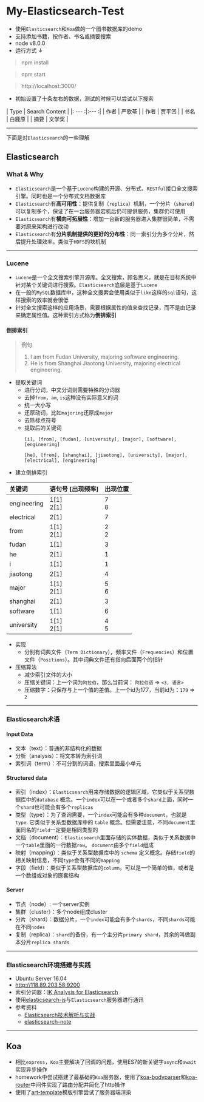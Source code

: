 # My-Elasticsearch-Test
- 使用`Elasticsearch`和`Koa`做的一个图书数据库的demo
- 支持添加书籍，按作者、书名或摘要搜索
- node v8.0.0
- 运行方式 ↓
> npm install

> npm start

> http://localhost:3000/

- 初始设置了十条左右的数据，测试的时候可以尝试以下搜索

| Type | Search Content |
|: --- :|:--- :| 
| 作者 | 严歌苓 |
| 作者 | 贾平凹 |
| 书名 | 白鹿原 |
| 摘要 | 文学奖 |

---
下面是对`Elasticsearch`的一些理解

## Elasticsearch

### What & Why
- `Elasticsearch`是一个基于`Lucene`构建的开源、分布式、`RESTful`接口全文搜索引擎。同时也是一个分布式文档数据库
- `Elasticsearch`有**高可用性**：提供复制（`replica`）机制，一个分片（`shared`）可以复制多个，保证了在一台服务器宕机后仍可提供服务，集群仍可使用
- `Elasticsearch`有**横向可拓展性**：增加一台新的服务器进入集群很简单，不需要对原来架构进行改动
- `Elasticsearch`有**分片机制提供的更好的分布性**：同一索引分为多个分片，然后提升处理效率。类似于`HDFS`的块机制

---

### Lucene
- `Lucene`是一个全文搜索引擎开源库。全文搜索，顾名思义，就是在目标系统中针对某个关键词进行搜索。`Elasticsearch`底层是基于`Lucene`
- 在一般的`MySQL`数据库中，这种全文搜索会使用类似于`like`这样的`sql`语句，这样搜索的效率就会很低
- 针对全文搜索这样的应用场景，需要根据属性的值来查找记录，而不是由记录来确定属性值。这种索引方式称为**倒排索引**
#### 倒排索引
> 例句
> 1. I am from Fudan University, majoring software engineering. 
> 2. He is from Shanghai Jiaotong University, majoring electrical engineering.
- 提取关键词
    - 进行分词，中文分词则需要特殊的分词器
    - 去掉`from`，`am`, `is`这种没有实际意义的词
    - 统一大小写
    - 还原动词，比如`majoring`还原成`major`
    - 去除标点符号
    - 提取后的关键词
        ```
        [i], [from], [fudan], [university], [major], [software], [engineering]

        [he], [from], [shanghai], [jiaotong], [university], [major], [electrical], [engineering]
        ```
- 建立倒排索引

| 关键词 | 语句号 [出现频率] | 出现位置 |
|:------|:------|:----|
| engineering | 1[1] <br /> 2[1] | 7 <br /> 8 |
| electrical | 2[1] | 7 |
| from | 1[1] <br /> 2[1] | 2 <br /> 2 |
| fudan | 1[1] | 3 |
| he | 2[1] | 1 |
| i | 1[1] | 1 |
| jiaotong | 2[1] | 4 |
| major | 1[1] <br /> 2[1] | 5 <br /> 6 |
| shanghai | 2[1] | 3 |
| software | 1[1] | 6 |
| university | 1[1] <br /> 2[1] | 4 <br /> 5 |

- 实现
    - 分别有词典文件（`Term Dictionary`），频率文件（`Frequencies`）和位置文件（`Positions`）。其中词典文件还有指向后面两个的指针
- 压缩算法
    - 减少索引文件的大小
    - 压缩关键词：上一个词为`阿拉伯`，那么当前词： `阿拉伯语` => `<3, 语言>` 
    - 压缩数字：只保存与上一个值的差值。上一个id为177，当前id为：`179` => `2`

---

### Elasticsearch术语
#### Input Data
- 文本（text）：普通的非结构化的数据
- 分析（analysis）：将文本转为索引词
- 索引词（term）：不可分割的词语，搜索里面最小单元

#### Structured data
- 索引（index）：`Elasticsearch`用来存储数据的逻辑区域，它类似于关系型数据库中的`database` 概念。一个`index`可以在一个或者多个`shard`上面，同时一个`shard`也可能会有多个`replicas`
- 类型（type）：为了查询需要，一个`index`可能会有多种`document`，也就是`type`. 它类似于关系型数据库中的 `table` 概念。但需要注意，不同`document`里面同名的`field`一定要是相同类型的
- 文档（document）：`Elasticsearch`里面存储的实体数据，类似于关系数据中一个`table`里面的一行数据`row`。 `document`由多个`field`组成
- 映射（mapping）：类似于关系型数据库中的 `schema` 定义概念。存储`field`的相关映射信息，不同`type`会有不同的`mapping`
- 字段（field）：类似于关系型数据库的`column`。可以是一个简单的值，或者是一个数组或对象的嵌套结构

#### Server
- 节点（node）: 一个server实例
- 集群（cluster）：多个node组成cluster
- 分片（shard）：数据分片，一个`index`可能会有多个`shards`，不同`shards`可能在不同`nodes`
- 复制（replica）：`shard`的备份，有一个主分片`primary shard`，其余的叫做副本分片`replica shards`

---

### Elasticsearch环境搭建与实践
- Ubuntu Server 16.04
- http://118.89.203.58:9200
- 索引分词器：[IK Analysis for Elasticsearch](https://github.com/medcl/elasticsearch-analysis-ik)
- 使用[elasticsearch-js](https://github.com/elastic/elasticsearch-js)与`Elasticsearch`服务器进行通讯
- 参考资料
    - [Elasticsearch技术解析与实战](http://www.hzmedia.com.cn/books11117891)
    - [elasticsearch-note](https://github.com/siddontang/elasticsearch-note)
---

## Koa
- 相比`express`，`Koa`主要解决了回调的问题，使用ES7的新关键字`async`和`await`实现异步操作
- homework中尝试搭建了最基础的`Koa`服务器，使用了[koa-bodyparser](https://github.com/koajs/bodyparser)和[koa-router](https://github.com/alexmingoia/koa-router)中间件实现了路由分配并简化了http操作
- 使用了[art-template](https://github.com/aui/art-template)模版引擎尝试了服务器端渲染
